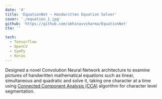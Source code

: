 ```yaml
---
date: '4'
title: 'EquationNet – Handwritten Equation Solver'
cover: './equation_1.jpg'
github: 'https://github.com/abhinavvsharma/EquationNet'
cta: ''

tech:
  - Tensorflow
  - OpenCV
  - SymPy
  - Keras
---
```


Designed a novel Convolution Neural Network architecture to examine pictures of handwritten mathematical equations such as linear, simultaneous and quadratic and solve it, taking one character at a time using [Connected Component Analysis (CCA)](https://dl.acm.org/doi/abs/10.1145/128749.128750) algorithm for character level segmentation.
